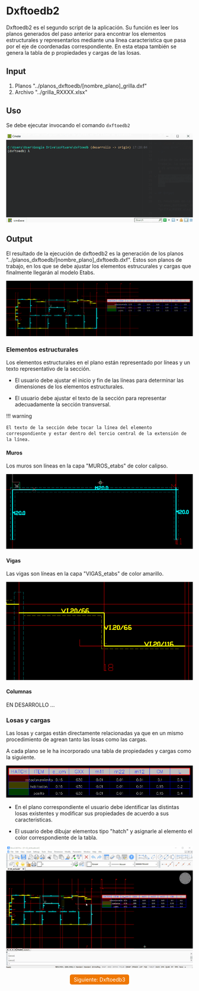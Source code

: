 # Dxftoedb2

Dxftoedb2 es el segundo script de la aplicación. Su función es leer los planos generados del paso anterior para encontrar los elementos estructurales y representarlos mediante una línea caracteristica que pasa por el eje de coordenadas correspondiente. En esta etapa también se genera la tabla de p propiedades y cargas de las losas.

## Input

1. Planos "../planos_dxftoedb/[nombre_plano]\_grilla.dxf"
2. Archivo "../grilla_RXXXX.xlsx"

## Uso

Se debe ejecutar invocando el comando <code>dxftoedb2</code>

<p align="center">
  <img src="../images/dxftoedb2a.gif" style="max-width:100%;" alt="dxftoedb2">
</p>

## Output

El resultado de la ejecución de dxftoedb2 es la generación de los planos "../planos_dxftoedb/[nombre_plano]\_dxftoedb.dxf". Estos son planos de trabajo, en los que se debe ajustar los elementos estrucurales y cargas que finalmente llegarán al modelo Etabs.

<p align="center">
  <img src="../images/dxftoedb2a.png" style="max-width:100%;">
</p>

### Elementos estructurales

Los elementos estructurales en el plano están representado por líneas y un texto representativo de la sección.

- El usuario debe ajustar el inicio y fin de las líneas para determinar las dimensiones de los elementos estructurales.

- El usuario debe ajustar el texto de la sección para representar adecuadamente la sección transversal.

!!! warning

    El texto de la sección debe tocar la línea del elemento correspondiente y estar dentro del tercio central de la extensión de la línea.

#### Muros

Los muros son líneas en la capa "MUROS_etabs" de color calipso.

<p align="center">
  <img src="../images/dxftoedb2b.png" style="max-width:100%;">
</p>

#### Vigas

Las vigas son líneas en la capa "VIGAS_etabs" de color amarillo.

<p align="center">
  <img src="../images/dxftoedb2c.png" style="max-width:100%;">
</p>

#### Columnas

EN DESARROLLO ...

### Losas y cargas

Las losas y cargas están directamente relacionadas ya que en un mismo procedimiento de agrean tanto las losas como las cargas.

A cada plano se le ha incorporado una tabla de propiedades y cargas como la siguiente.

<p align="center">
  <img src="../images/dxftoedb2d.png" style="max-width:100%;">
</p>

- En el plano correspondiente el usuario debe identificar las distintas losas existentes y modificar sus propiedades de acuerdo a sus caracteristicas.

- El usuario debe dibujar elementos tipo "hatch" y asignarle al elemento el color correspondiente de la tabla.

<p align="center">
  <img src="../images/dxftoedb2b.gif" style="max-width:100%;">
</p>

<div style="text-align: center;">
  <a href="../dxftoedb3/" style="display: inline-block; background-color: #EF7701; color: white; padding: 5px 10px; text-decoration: none; border-radius: 5px;">Siguiente: Dxftoedb3</a>
</div>
